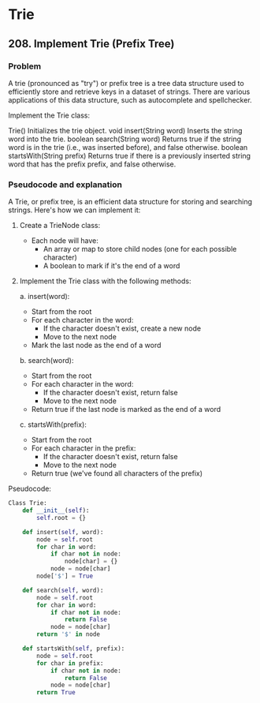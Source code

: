 # Trie

## 208. Implement Trie (Prefix Tree)

### Problem
A trie (pronounced as "try") or prefix tree is a tree data structure used to efficiently store and retrieve keys in a dataset of strings. There are various applications of this data structure, such as autocomplete and spellchecker.

Implement the Trie class:

Trie() Initializes the trie object.
void insert(String word) Inserts the string word into the trie.
boolean search(String word) Returns true if the string word is in the trie (i.e., was inserted before), and false otherwise.
boolean startsWith(String prefix) Returns true if there is a previously inserted string word that has the prefix prefix, and false otherwise.

### Pseudocode and explanation

A Trie, or prefix tree, is an efficient data structure for storing and searching strings. Here's how we can implement it:

1. Create a TrieNode class:
   - Each node will have:
     - An array or map to store child nodes (one for each possible character)
     - A boolean to mark if it's the end of a word

2. Implement the Trie class with the following methods:

   a. insert(word):
      - Start from the root
      - For each character in the word:
        - If the character doesn't exist, create a new node
        - Move to the next node
      - Mark the last node as the end of a word

   b. search(word):
      - Start from the root
      - For each character in the word:
        - If the character doesn't exist, return false
        - Move to the next node
      - Return true if the last node is marked as the end of a word

   c. startsWith(prefix):
      - Start from the root
      - For each character in the prefix:
        - If the character doesn't exist, return false
        - Move to the next node
      - Return true (we've found all characters of the prefix)

Pseudocode:

``` python
Class Trie:
    def __init__(self):
        self.root = {}

    def insert(self, word):
        node = self.root
        for char in word:
            if char not in node:
                node[char] = {}
            node = node[char]
        node['$'] = True

    def search(self, word):
        node = self.root
        for char in word:
            if char not in node:
                return False
            node = node[char]
        return '$' in node 

    def startsWith(self, prefix):
        node = self.root
        for char in prefix:
            if char not in node:
                return False
            node = node[char]
        return True
```
